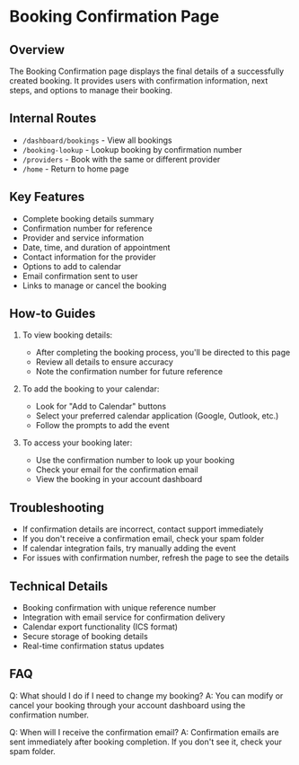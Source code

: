# Booking Confirmation Page

## Overview
The Booking Confirmation page displays the final details of a successfully created booking. It provides users with confirmation information, next steps, and options to manage their booking.

## Internal Routes
- `/dashboard/bookings` - View all bookings
- `/booking-lookup` - Lookup booking by confirmation number
- `/providers` - Book with the same or different provider
- `/home` - Return to home page

## Key Features
- Complete booking details summary
- Confirmation number for reference
- Provider and service information
- Date, time, and duration of appointment
- Contact information for the provider
- Options to add to calendar
- Email confirmation sent to user
- Links to manage or cancel the booking

## How-to Guides
1. To view booking details:
   - After completing the booking process, you'll be directed to this page
   - Review all details to ensure accuracy
   - Note the confirmation number for future reference

2. To add the booking to your calendar:
   - Look for "Add to Calendar" buttons
   - Select your preferred calendar application (Google, Outlook, etc.)
   - Follow the prompts to add the event

3. To access your booking later:
   - Use the confirmation number to look up your booking
   - Check your email for the confirmation email
   - View the booking in your account dashboard

## Troubleshooting
- If confirmation details are incorrect, contact support immediately
- If you don't receive a confirmation email, check your spam folder
- If calendar integration fails, try manually adding the event
- For issues with confirmation number, refresh the page to see the details

## Technical Details
- Booking confirmation with unique reference number
- Integration with email service for confirmation delivery
- Calendar export functionality (ICS format)
- Secure storage of booking details
- Real-time confirmation status updates

## FAQ
Q: What should I do if I need to change my booking?
A: You can modify or cancel your booking through your account dashboard using the confirmation number.

Q: When will I receive the confirmation email?
A: Confirmation emails are sent immediately after booking completion. If you don't see it, check your spam folder.